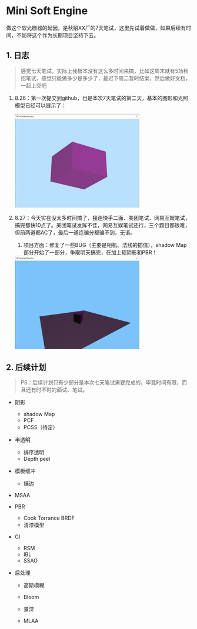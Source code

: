 # Mini Soft Engine

做这个软光栅器的起因，是秋招XX厂的7天笔试，这里先试着做做，如果后续有时间，不妨将这个作为长期项目坚持下去。



## 1. 日志

> 感觉七天笔试，实际上我根本没有这么多时间来搞，比如这周末就有5场秋招笔试，感觉只能做多少是多少了，最迟下周二暂时结案，然后做好文档，一起上交吧

1. 8.26：第一次提交到github，也是本次7天笔试的第二天，基本的图形和光照模型已经可以展示了：

   <img src="README.assets/image-20220826215249087.png" alt="image-20220826215249087" style="zoom: 33%;" />

2. 8.27：今天实在没太多时间搞了，接连快手二面、美团笔试、网易互娱笔试，搞完都快10点了。美团笔试发挥不佳，网易互娱笔试还行，三个题目都很难，但前两道都AC了，最后一道连骗分都骗不到，无语。

   1. 项目方面：修复了一些BUG（主要是相机、法线的插值），shadow Map部分开始了一部分，争取明天搞完，在加上软阴影和PBR！

   <img src="README.assets/image-20220827214250301.png" alt="image-20220827214250301" style="zoom:33%;" />



## 2. 后续计划

> PS：后续计划只有少部分是本次七天笔试需要完成的，毕竟时间有限，而且还有时不时的面试、笔试。

+ 阴影

  + shadow Map
  + PCF
  + PCSS（待定）

+ 半透明

  + 排序透明
  + Depth peel

+ 模板缓冲

  + 描边

+ MSAA

+ PBR

  + Cook Torrance BRDF
  + 清漆模型

+ GI

  + RSM
  + IBL
  + SSAO

+ 后处理

  + 高斯模糊
  + Bloom
  + 景深

  + MLAA